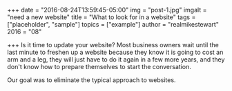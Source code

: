 +++
date = "2016-08-24T13:59:45-05:00"
img = "post-1.jpg"
imgalt = "need a new website"
title = "What to look for in a website"
tags = ["placeholder", "sample"]
topics = ["example"]
author = "realmikestewart"
2016 = "08"

+++
Is it time to update your website? Most business owners wait until the last minute to freshen up a website because they know it is going to cost an arm and a leg, they will just have to do it again in a few more years, and they don't know how to prepare themselves to start the conversation. 

Our goal was to eliminate the typical approach to websites. 
